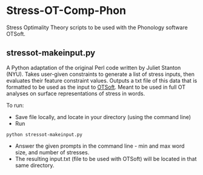 # Stress-OT-Comp-Phon
Stress Optimality Theory scripts to be used with the Phonology software OTSoft.

## stressot-makeinput.py
A Python adaptation of the original Perl code written by Juliet Stanton (NYU).
Takes user-given constraints to generate a list of stress inputs, then evaluates their feature constraint values. Outputs a txt file of this data that is formatted to be used as the input to [OTSoft](http://linguistics.ucla.edu/people/hayes/otsoft/). Meant to be used in full OT analyses on surface representations of stress in words.

To run: 
* Save file locally, and locate in your directory (using the command line)
* Run 
```
python stressot-makeinput.py
```
* Answer the given prompts in the command line - min and max word size, and number of stresses.
* The resulting input.txt (file to be used with OTSoft) will be located in that same directory.
